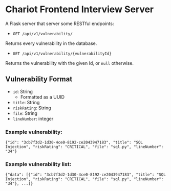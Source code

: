 # Chariot Frontend Interview Server

A Flask server that server some RESTful endpoints:

 - `GET /api/v1/vulnerability/`

Returns every vulnerability in the database.

 - `GET /api/v1/vulnerability/{vulnerabilityId}`

Returns the vulnerability with the given Id, or `null` otherwise.


## Vulnerability Format

 - `id`: String
    - Formatted as a UUID
 - `title`: String
 - `riskRating`: String
 - `file`: String
 - `lineNumber`: integer

### Example vulnerability:
```{"id": "3cb7f3d2-1d30-4ce0-8192-ce2043947183", "title": "SQL Injection", "riskRating": "CRITICAL", "file": "sql.py", "lineNumber": "34"}```

### Example vulnerability list:
```{"data": [{"id": "3cb7f3d2-1d30-4ce0-8192-ce2043947183", "title": "SQL Injection", "riskRating": "CRITICAL", "file": "sql.py", "lineNumber": "34"}, ...]}```
